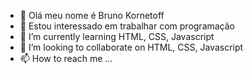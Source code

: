 - 👋 Olá meu nome é Bruno Kornetoff
- 👀 Estou interessado em  trabalhar com programação
- 🌱 I’m currently learning  HTML, CSS,  Javascript
- 💞️ I’m looking to collaborate on  HTML, CSS, Javascript
- 📫 How to reach me ...

<!---
BrunoKornetoff/BrunoKornetoff is a ✨ special ✨ repository because its `README.md` (this file) appears on your GitHub profile.
You can click the Preview link to take a look at your changes.
--->
